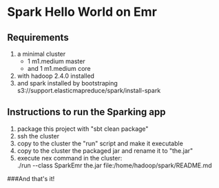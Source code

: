 
# Spark Hello World on Emr 

## Requirements

1.  a minimal cluster 
    *   1 m1.medium master 
    *   and 1 m1.medium core     
2.  with hadoop 2.4.0 installed      
3.  and spark installed by bootstraping s3://support.elasticmapreduce/spark/install-spark

## Instructions to run the Sparking app

1. package this project with "sbt clean package"           
2. ssh the cluster      
3. copy to the cluster the "run" script and make it executable         
4. copy to the cluster the packaged jar and rename it to "the.jar"     
5. execute nex command in the cluster:              
    ./run --class SparkEmr the.jar file:/home/hadoop/spark/README.md
    
    
    
###And that's it!